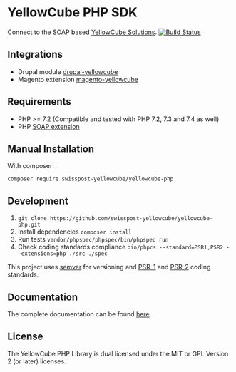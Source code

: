 YellowCube PHP SDK
=========================

Connect to the SOAP based [YellowCube Solutions](http://yellowcube.ch/).
[![Build Status](https://travis-ci.org/swisspost-yellowcube/yellowcube-php.svg)](https://travis-ci.org/swisspost-yellowcube/yellowcube-php)

Integrations
------------

 * Drupal module [drupal-yellowcube](https://github.com/swisspost-yellowcube/drupal-yellowcube)
 * Magento extension [magento-yellowcube](https://github.com/swisspost-yellowcube/magento-yellowcube)


Requirements
------------

 * PHP >= 7.2 (Compatible and tested with PHP 7.2, 7.3 and 7.4 as well)
 * PHP [SOAP extension](http://php.net/manual/en/book.soap.php)

Manual Installation
-------------------

With composer:

    composer require swisspost-yellowcube/yellowcube-php

Development
-----------

1. `git clone https://github.com/swisspost-yellowcube/yellowcube-php.git`
2. Install dependencies `composer install`
3. Run tests `vendor/phpspec/phpspec/bin/phpspec run`
4. Check coding standards compliance `bin/phpcs --standard=PSR1,PSR2 --extensions=php ./src ./spec`

This project uses [semver](http://semver.org/) for versioning and [PSR-1](http://www.php-fig.org/psr/psr-1/)
and [PSR-2](http://www.php-fig.org/psr/psr-2/) coding standards.

Documentation
-------------

The complete documentation can be found [here](http://swisspost-yellowcube.github.io/yellowcube-php/).

License
-------

The YellowCube PHP Library is dual licensed under the MIT or GPL Version 2 (or later) licenses.
